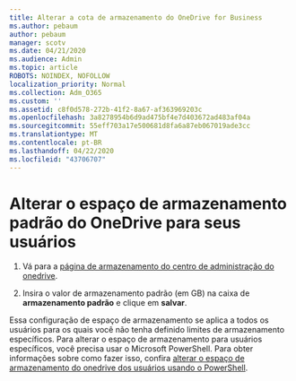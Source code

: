```yaml
---
title: Alterar a cota de armazenamento do OneDrive for Business
ms.author: pebaum
author: pebaum
manager: scotv
ms.date: 04/21/2020
ms.audience: Admin
ms.topic: article
ROBOTS: NOINDEX, NOFOLLOW
localization_priority: Normal
ms.collection: Adm_O365
ms.custom: ''
ms.assetid: c8f0d578-272b-41f2-8a67-af363969203c
ms.openlocfilehash: 3a8278954b6d9ad475bf4e7d403672ad483af04a
ms.sourcegitcommit: 55eff703a17e500681d8fa6a87eb067019ade3cc
ms.translationtype: MT
ms.contentlocale: pt-BR
ms.lasthandoff: 04/22/2020
ms.locfileid: "43706707"
---
```

# <a name="change-the-default-onedrive-storage-space-for-your-users"></a>Alterar o espaço de armazenamento padrão do OneDrive para seus usuários

1. Vá para a [página de armazenamento do centro de administração do onedrive](https://admin.onedrive.com/?v=StorageSettings).
    
2. Insira o valor de armazenamento padrão (em GB) na caixa de **armazenamento padrão** e clique em **salvar**.
    
Essa configuração de espaço de armazenamento se aplica a todos os usuários para os quais você não tenha definido limites de armazenamento específicos. Para alterar o espaço de armazenamento para usuários específicos, você precisa usar o Microsoft PowerShell. Para obter informações sobre como fazer isso, confira [alterar o espaço de armazenamento do onedrive dos usuários usando o PowerShell](https://go.microsoft.com/fwlink/?linkid=866402).
  

